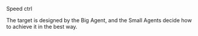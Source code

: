 Speed ctrl

The target is designed by the Big Agent, and the Small Agents decide how to achieve it in the best way.
